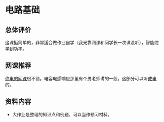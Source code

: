 # 电路基础
## 总体评价
这课挺简单的，非常适合做作业自学（我光靠网课和问学长一次课没听），智能院学到功率。
## 网课推荐
[你电的网课](https://www.bilibili.com/video/BV15s411P7qz/?spm_id_from=333.337.search-card.all.click&vd_source=9d4d259c1061831bd0c326eca2e3ebb4)很不错。电容电感响应那里有个男老师讲的一般，这部分可以听[成电](https://www.bilibili.com/video/BV19E411C7bi?p=24&vd_source=9d4d259c1061831bd0c326eca2e3ebb4)的。
## 资料内容
- 大作业是整理的知识点和例题，可以当作预习材料。
